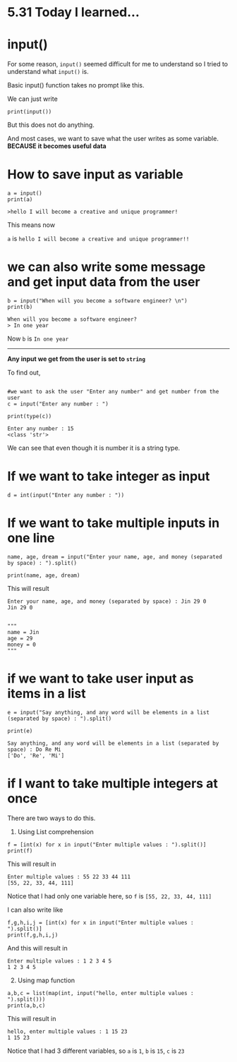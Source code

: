 # 5.31 Today I learned...

# input()

For some reason, ```input()``` seemed difficult for me to understand so I tried to understand what ```input()``` is.

Basic input() function takes no prompt like this.

We can just write

```
print(input())
```

But this does not do anything.


And most cases, we want to save what the user writes as some variable.
**BECAUSE it becomes useful data**


# How to save input as variable
```
a = input() 
print(a)

>hello I will become a creative and unique programmer!
```

This means now 

```a``` is ```hello I will become a creative and unique programmer!!```

# we can also write some message and get input data from the user

```
b = input("When will you become a software engineer? \n")
print(b)
```

```
When will you become a software engineer? 
> In one year
```

Now ```b``` is ```In one year```

---
**Any input we get from the user is set to ```string```**

To find out,
```

#we want to ask the user "Enter any number" and get number from the user
c = input("Enter any number : ")

print(type(c))
```

```
Enter any number : 15
<class 'str'>
```

We can see that even though it is number it is a string type.

# If we want to take integer as input
```
d = int(input("Enter any number : "))
```

# If we want to take multiple inputs in one line
```
name, age, dream = input("Enter your name, age, and money (separated by space) : ").split()

print(name, age, dream)
```
This will result
```
Enter your name, age, and money (separated by space) : Jin 29 0
Jin 29 0


"""
name = Jin
age = 29
money = 0
"""

```

# if we want to take user input as items in a list
```
e = input("Say anything, and any word will be elements in a list (separated by space) : ").split()

print(e)
```
```
Say anything, and any word will be elements in a list (separated by space) : Do Re Mi
['Do', 'Re', 'Mi']
```

# if I want to take multiple integers at once
There are two ways to do this.


1. Using List comprehension

```
f = [int(x) for x in input("Enter multiple values : ").split()]
print(f)
```

This will result in

```
Enter multiple values : 55 22 33 44 111
[55, 22, 33, 44, 111]
```

Notice that I had only one variable here, so ```f``` is ```[55, 22, 33, 44, 111]```

I can also write like

```
f,g,h,i,j = [int(x) for x in input("Enter multiple values : ").split()]
print(f,g,h,i,j)
```

And this will result in

```
Enter multiple values : 1 2 3 4 5
1 2 3 4 5
```

2. Using map function
```
a,b,c = list(map(int, input("hello, enter multiple values : ").split()))
print(a,b,c)
```
This will result in 
```
hello, enter multiple values : 1 15 23
1 15 23
```

Notice that I had 3 different variables, so 
```a``` is ```1```, 
```b``` is ```15```, 
```c``` is ```23```
